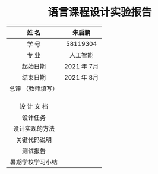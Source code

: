 # <center>语言课程设计实验报告 <center>

|       姓  名       |   朱启鹏    |
| :----------------: | :---------: |
|      学   号       |  58119304   |
|      专   业       |  人工智能   |
|      起始日期      | 2021 年 7月 |
|      结束日期      | 2021 年 8月 |
| 总评  （教师填写） |             |
|                            |             |
|                            |             |
|                            |             |
|    设 计 文 档     |             |
|      设计任务      |             |
|   设计实现的方法   |             |
|    关键代码说明    |             |
|      测试报告      |             |
|  暑期学校学习小结  |             |